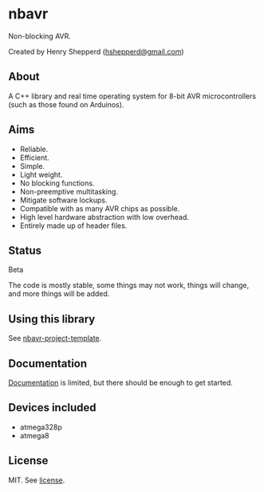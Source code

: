 # nbavr

Non-blocking AVR.

Created by Henry Shepperd (hshepperd@gmail.com)

## About

A C++ library and real time operating system for 8-bit AVR microcontrollers (such as those found on Arduinos).

## Aims

* Reliable.
* Efficient.
* Simple.
* Light weight.
* No blocking functions.
* Non-preemptive multitasking.
* Mitigate software lockups.
* Compatible with as many AVR chips as possible.
* High level hardware abstraction with low overhead.
* Entirely made up of header files.

## Status

Beta

The code is mostly stable, some things may not work, things will change, and more things will be added.

## Using this library

See [nbavr-project-template](https://github.com/xenris/nbavr-project-template).

## Documentation

[Documentation](docs/index.md) is limited, but there should be enough to get started.

## Devices included

* atmega328p
* atmega8

## License

MIT. See [license](license).
